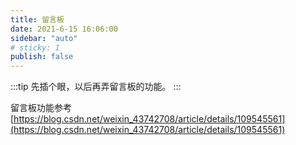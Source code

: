 ```yaml
---
title: 留言板
date: 2021-6-15 16:06:00
sidebar: "auto"
# sticky: 1
publish: false
---
```


:::tip
先插个眼，以后再弄留言板的功能。
:::

留言板功能参考 [https://blog.csdn.net/weixin_43742708/article/details/109545561](https://blog.csdn.net/weixin_43742708/article/details/109545561)